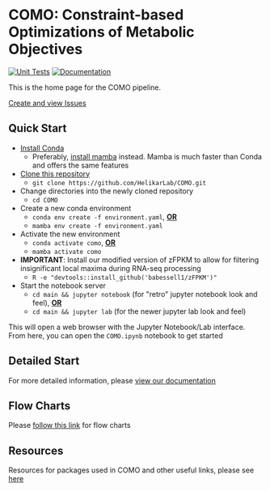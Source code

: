 # COMO: Constraint-based Optimizations of Metabolic Objectives

[![Unit Tests](https://github.com/HelikarLab/COMO/actions/workflows/unit_tests.yml/badge.svg)](https://github.com/HelikarLab/COMO/actions/workflows/unit_tests.yml)
[![Documentation](https://github.com/HelikarLab/COMO/actions/workflows/pages/pages-build-deployment/badge.svg?branch=master)](https://github.com/HelikarLab/COMO/actions/workflows/pages/pages-build-deployment)

This is the home page for the COMO pipeline.

[Create and view Issues](https://github.com/HelikarLab/COMO/issues)

## Quick Start

- [Install Conda](https://conda.io/projects/conda/en/latest/user-guide/install/index.html)
    - Preferably, [install mamba](https://mamba.readthedocs.io/en/latest/mamba-installation.html#mamba-install) instead.
      Mamba is much faster than Conda and offers the same features
- [Clone this repository](https://docs.github.com/en/repositories/creating-and-managing-repositories/cloning-a-repository)
    - `git clone https://github.com/HelikarLab/COMO.git`
- Change directories into the newly cloned repository
    - `cd COMO`
- Create a new conda environment
    - `conda env create -f environment.yaml`, <ins>**OR**</ins>
    - `mamba env create -f environment.yaml`
- Activate the new environment
    - `conda activate como`, <ins>**OR**</ins>
    - `mamba activate como`
- **IMPORTANT**: Install our modified version of zFPKM to allow for filtering insignificant local maxima during RNA-seq
  processing
    - `R -e "devtools::install_github('babessell1/zFPKM')"`
- Start the notebook server
    - `cd main && jupyter notebook` (for "retro" jupyter notebook look and feel), <ins>**OR**</ins>
    - `cd main && jupyter lab` (for the newer jupyter lab look and feel)

This will open a web browser with the Jupyter Notebook/Lab interface. From here, you can open the `COMO.ipynb` notebook
to get started

## Detailed Start

For more detailed information, please [view our documentation](https://helikarlab.github.io/COMO)

## Flow Charts

Please [follow this link](https://helikarlab.github.io/COMO/como_flowcharts.html) for flow charts

## Resources

Resources for packages used in COMO and other useful links, please
see [here](https://helikarlab.github.io/COMO/como_resources.html)
